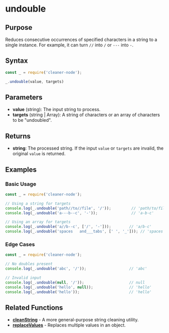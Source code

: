 # undouble

## Purpose
Reduces consecutive occurrences of specified characters in a string to a single instance. For example, it can turn `//` into `/` or `---` into `-`.

## Syntax
```javascript
const _ = require('cleaner-node');

_.undouble(value, targets)
```

## Parameters
- **value** (string): The input string to process.
- **targets** (string | Array<string>): A string of characters or an array of characters to be "undoubled".

## Returns
- **string**: The processed string. If the input `value` or `targets` are invalid, the original `value` is returned.

## Examples

### Basic Usage
```javascript
const _ = require('cleaner-node');

// Using a string for targets
console.log(_.undouble('path//to//file', '/'));         // 'path/to/file'
console.log(_.undouble('a---b--c', '-'));               // 'a-b-c'

// Using an array for targets
console.log(_.undouble('a//b--c', ['/', '-']));        // 'a/b-c'
console.log(_.undouble('spaces   and___tabs', [' ', '_'])); // 'spaces and_tabs'
```

### Edge Cases
```javascript
const _ = require('cleaner-node');

// No doubles present
console.log(_.undouble('abc', '/'));                   // 'abc'

// Invalid input
console.log(_.undouble(null, '/'));                    // null
console.log(_.undouble('hello', null));                // 'hello'
console.log(_.undouble('hello'));                      // 'hello'
```

## Related Functions
- **[cleanString](./clean-string.md)** - A more general-purpose string cleaning utility.
- **[replaceValues](./replace-values.md)** - Replaces multiple values in an object. 